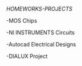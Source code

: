 *HOMEWORKS-PROJECTS*


-MOS Chips

-Nl INSTRUMENTS Circuits

-Autocad Electrical Designs

-DIALUX Project

